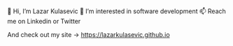 👋 Hi, I’m Lazar Kulasevic
👀 I’m interested in software development
📫 Reach me on Linkedin or Twitter

And check out my site -> https://lazarkulasevic.github.io

